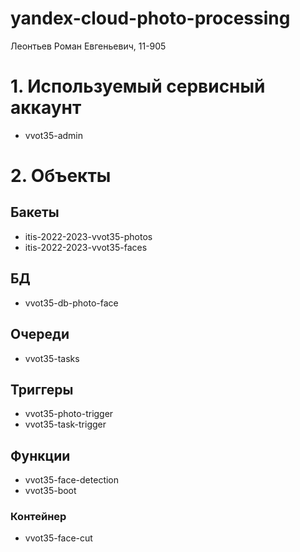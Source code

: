 # yandex-cloud-photo-processing
Леонтьев Роман Евгеньевич, 11-905

# 1. Используемый сервисный аккаунт
- vvot35-admin

# 2. Объекты
## Бакеты
- itis-2022-2023-vvot35-photos
- itis-2022-2023-vvot35-faces

## БД
- vvot35-db-photo-face

## Очереди
- vvot35-tasks

## Триггеры
- vvot35-photo-trigger
- vvot35-task-trigger

## Функции
- vvot35-face-detection
- vvot35-boot

### Контейнер
- vvot35-face-cut
